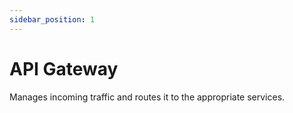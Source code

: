 ```yaml
---
sidebar_position: 1
---
```


# API Gateway

Manages incoming traffic and routes it to the appropriate services.
